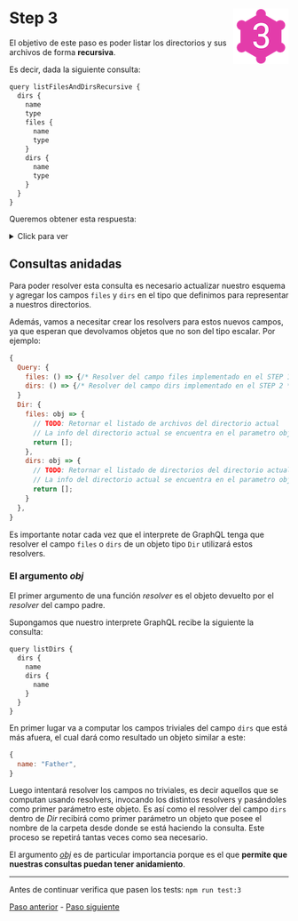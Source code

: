 # Step 3 <img align="right" width="100" height="100" src="../img/graphql-fs-level-3.png">

El objetivo de este paso es poder listar los directorios y sus archivos de forma **recursiva**.

Es decir, dada la siguiente consulta:

```gql
query listFilesAndDirsRecursive {
  dirs {
    name
    type
    files {
      name
      type
    }
    dirs {
      name
      type
    }
  }
}
```

Queremos obtener esta respuesta:

<details><summary>Click para ver</summary><p>

```json
{
  "data": {
    "dirs": [
      {
        "name": "Father",
        "type": "Dir",
        "files": [
          {
            "name": "Homer_Simpson.png",
            "type": "File"
          }
        ],
        "dirs": [
          {
            "name": "Father",
            "type": "Dir"
          },
          {
            "name": "Mother",
            "type": "Dir"
          }
        ]
      },
      {
        "name": "Mother",
        "type": "Dir",
        "files": [
          {
            "name": "Marge_Simpson.png",
            "type": "File"
          },
          {
            "name": "Patty_Bouvier.png",
            "type": "File"
          },
          {
            "name": "Selma_Bouvier.png",
            "type": "File"
          }
        ],
        "dirs": [
          {
            "name": "Father",
            "type": "Dir"
          },
          {
            "name": "Mother",
            "type": "Dir"
          }
        ]
      }
    ]
  }
}
```

</p></details>

## Consultas anidadas

Para poder resolver esta consulta es necesario actualizar nuestro esquema y agregar los campos `files` y `dirs` en el tipo que definimos para representar a nuestros directorios.

Además, vamos a necesitar crear los resolvers para estos nuevos campos, ya que esperan que devolvamos objetos que no son del tipo escalar. Por ejemplo:

```javascript
{
  Query: {
    files: () => {/* Resolver del campo files implementado en el STEP 1 */},
    dirs: () => {/* Resolver del campo dirs implementado en el STEP 2 */}
  }
  Dir: {
    files: obj => {
      // TODO: Retornar el listado de archivos del directorio actual
      // La info del directorio actual se encuentra en el parametro obj
      return [];
    },
    dirs: obj => {
      // TODO: Retornar el listado de directorios del directorio actual
      // La info del directorio actual se encuentra en el parametro obj
      return [];
    }
  },
}
```

Es importante notar cada vez que el interprete de GraphQL tenga que resolver el campo `files` o `dirs` de un objeto tipo `Dir` utilizará estos resolvers.

### El argumento _obj_

El primer argumento de una función _resolver_ es el objeto devuelto por el _resolver_ del campo padre.

Supongamos que nuestro interprete GraphQL recibe la siguiente la consulta:

```gql
query listDirs {
  dirs {
    name
    dirs {
      name
    }
  }
}
```

En primer lugar va a computar los campos triviales del campo `dirs` que está más afuera, el cual dará como resultado un objeto similar a este:

```javascript
{
  name: "Father",
}
```

Luego intentará resolver los campos no triviales, es decir aquellos que se computan usando resolvers, invocando los distintos resolvers y pasándoles como primer parámetro este objeto. Es así como el resolver del campo `dirs` dentro de _Dir_ recibirá como primer parámetro un objeto que posee el nombre de la carpeta desde donde se está haciendo la consulta. Este proceso se repetirá tantas veces como sea necesario.

El argumento [_obj_](https://www.apollographql.com/docs/graphql-tools/resolvers.html#Resolver-obj-argument) es de particular importancia porque es el que __permite que nuestras consultas puedan tener anidamiento__.

---

Antes de continuar verifica que pasen los tests: `npm run test:3`

[Paso anterior](STEP-2.md) - [Paso siguiente](STEP-4.md)
